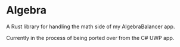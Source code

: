 # Algebra

A Rust library for handling the math side of my AlgebraBalancer app.

Currently in the process of being ported over from the C# UWP app.
